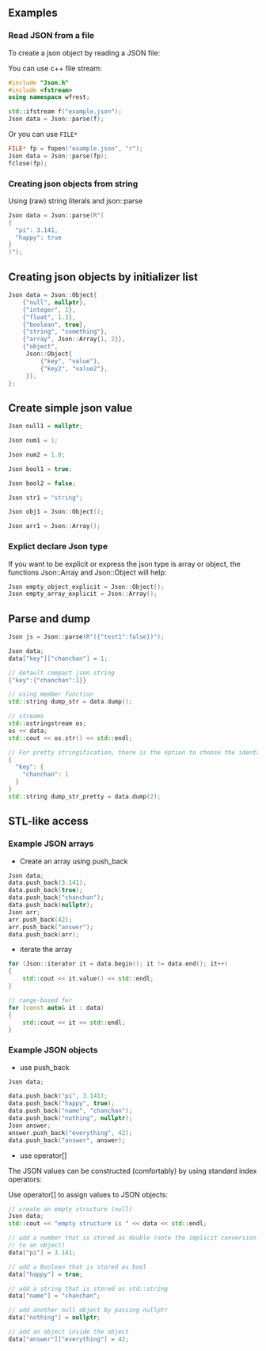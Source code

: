 ## Examples

### Read JSON from a file

To create a json object by reading a JSON file:

You can use c++ file stream: 

```cpp
#include "Json.h"
#include <fstream>
using namespace wfrest;

std::ifstream f("example.json");
Json data = Json::parse(f); 
```

Or you can use `FILE*`

```cpp
FILE* fp = fopen("example.json", "r");
Json data = Json::parse(fp);
fclose(fp);
```

### Creating json objects from string 

Using (raw) string literals and json::parse

```cpp
Json data = Json::parse(R"(
{
  "pi": 3.141,
  "happy": true
}
)");
```

## Creating json objects by initializer list

```cpp
Json data = Json::Object{
    {"null", nullptr},
    {"integer", 1},
    {"float", 1.3},
    {"boolean", true},
    {"string", "something"},
    {"array", Json::Array{1, 2}},
    {"object",
     Json::Object{
         {"key", "value"},
         {"key2", "value2"},
     }},
};
```

## Create simple json value

```cpp
Json null1 = nullptr;

Json num1 = 1;

Json num2 = 1.0;

Json bool1 = true;

Json bool2 = false;

Json str1 = "string";

Json obj1 = Json::Object();

Json arr1 = Json::Array();
```

### Explict declare Json type 

If you want to be explicit or express the json type is array or object, the functions Json::Array and Json::Object will help:

```cpp
Json empty_object_explicit = Json::Object();
Json empty_array_explicit = Json::Array();
```

## Parse and dump

```cpp
Json js = Json::parse(R"({"test1":false})");
```

```cpp 
Json data;
data["key"]["chanchan"] = 1;

// default compact json string
{"key":{"chanchan":1}}

// using member function
std::string dump_str = data.dump();

// streams
std::ostringstream os;
os << data;
std::cout << os.str() << std::endl;

// For pretty stringification, there is the option to choose the identation size in number of spaces:
{
  "key": {
    "chanchan": 1
  }
}
std::string dump_str_pretty = data.dump(2);
```

## STL-like access

### Example JSON arrays

- Create an array using push_back

```cpp
Json data;
data.push_back(3.141);
data.push_back(true);
data.push_back("chanchan");
data.push_back(nullptr);
Json arr;
arr.push_back(42);
arr.push_back("answer");
data.push_back(arr);
```

- iterate the array 

```cpp
for (Json::iterator it = data.begin(); it != data.end(); it++)
{
    std::cout << it.value() << std::endl;
}

// range-based for
for (const auto& it : data)
{
    std::cout << it << std::endl;
}
```

### Example JSON objects

- use push_back

```cpp
Json data;

data.push_back("pi", 3.141);
data.push_back("happy", true);
data.push_back("name", "chanchan");
data.push_back("nothing", nullptr);
Json answer;
answer.push_back("everything", 42);
data.push_back("answer", answer);
```

- use operator[]

The JSON values can be constructed (comfortably) by using standard index operators:

Use operator[] to assign values to JSON objects:

```cpp
// create an empty structure (null)
Json data;
std::cout << "empty structure is " << data << std::endl;

// add a number that is stored as double (note the implicit conversion of j
// to an object)
data["pi"] = 3.141;

// add a Boolean that is stored as bool
data["happy"] = true;

// add a string that is stored as std::string
data["name"] = "chanchan";

// add another null object by passing nullptr
data["nothing"] = nullptr;

// add an object inside the object
data["answer"]["everything"] = 42;
```


